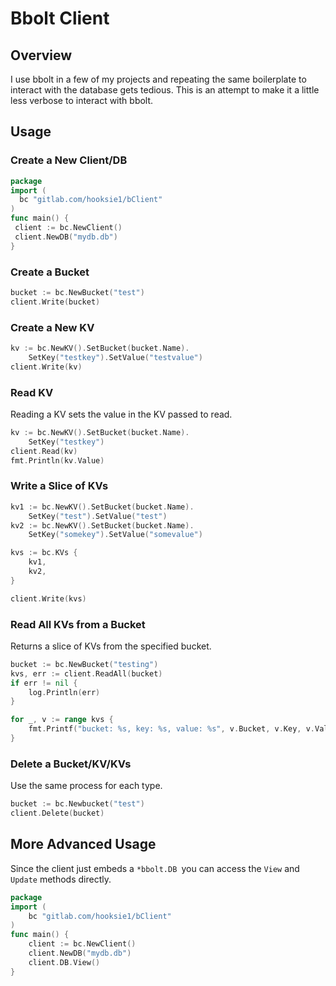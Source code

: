 # Bbolt Client

## Overview

I use bbolt in a few of my projects and repeating the same boilerplate to interact with the database gets tedious.
This is an attempt to make it a little less verbose to interact with bbolt.

## Usage

### Create a New Client/DB

```go
package 
import (
  bc "gitlab.com/hooksie1/bClient"
)
func main() {
 client := bc.NewClient()
 client.NewDB("mydb.db")
}
```

### Create a Bucket

```go
bucket := bc.NewBucket("test")
client.Write(bucket)
```

### Create a New KV

```go
kv := bc.NewKV().SetBucket(bucket.Name).
	SetKey("testkey").SetValue("testvalue")
client.Write(kv)
```

### Read KV
Reading a KV sets the value in the KV passed to read.

```go
kv := bc.NewKV().SetBucket(bucket.Name).
	SetKey("testkey")
client.Read(kv)
fmt.Println(kv.Value)
```

### Write a Slice of KVs
```go
kv1 := bc.NewKV().SetBucket(bucket.Name).
	SetKey("test").SetValue("test")
kv2 := bc.NewKV().SetBucket(bucket.Name).
	SetKey("somekey").SetValue("somevalue")

kvs := bc.KVs {
	kv1,
	kv2,
}

client.Write(kvs)
```

### Read All KVs from a Bucket

Returns a slice of KVs from the specified bucket.
```go
bucket := bc.NewBucket("testing")
kvs, err := client.ReadAll(bucket)
if err != nil {
	log.Println(err)
}

for _, v := range kvs {
	fmt.Printf("bucket: %s, key: %s, value: %s", v.Bucket, v.Key, v.Value)
}
```

### Delete a Bucket/KV/KVs

Use the same process for each type.

```go
bucket := bc.Newbucket("test")
client.Delete(bucket)
```

## More Advanced Usage

Since the client just embeds a `*bbolt.DB `you can access the `View` and `Update` methods directly.

```go
package
import (
	bc "gitlab.com/hooksie1/bClient"
)
func main() {
	client := bc.NewClient()
	client.NewDB("mydb.db")
	client.DB.View()
}   
```
